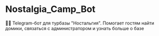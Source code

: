 # Nostalgia_Camp_Bot
🏡🌲 Telegram-бот для турбазы "Ностальгия". Помогает гостям найти домики, связаться с администратором и узнать больше о базе
